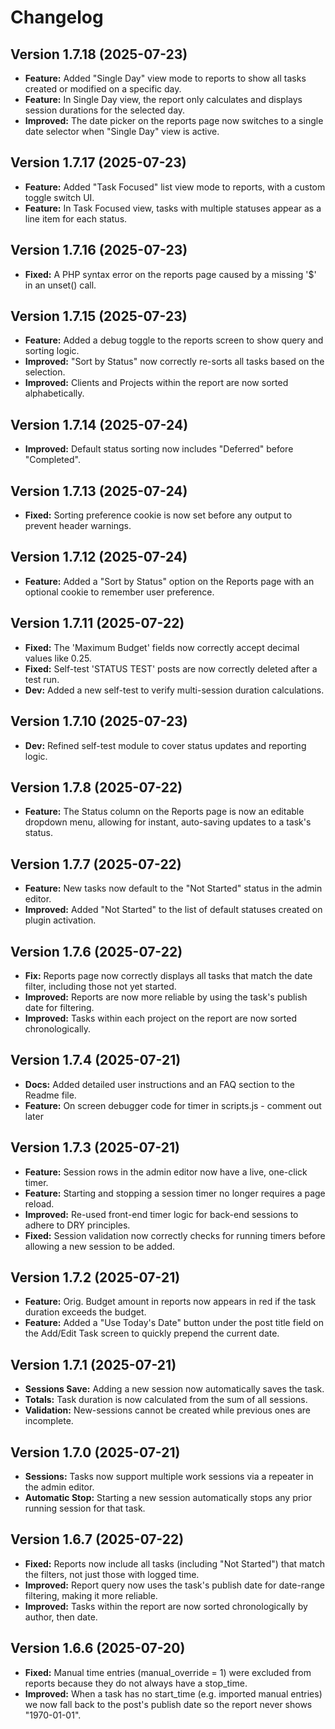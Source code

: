 # Changelog


## Version 1.7.18 (2025-07-23)
* **Feature:** Added "Single Day" view mode to reports to show all tasks created or modified on a specific day.
* **Feature:** In Single Day view, the report only calculates and displays session durations for the selected day.
* **Improved:** The date picker on the reports page now switches to a single date selector when "Single Day" view is active.

## Version 1.7.17 (2025-07-23)
* **Feature:** Added "Task Focused" list view mode to reports, with a custom toggle switch UI.
* **Feature:** In Task Focused view, tasks with multiple statuses appear as a line item for each status.

## Version 1.7.16 (2025-07-23)
* **Fixed:** A PHP syntax error on the reports page caused by a missing '$' in an unset() call.

## Version 1.7.15 (2025-07-23)
* **Feature:** Added a debug toggle to the reports screen to show query and sorting logic.
* **Improved:** "Sort by Status" now correctly re-sorts all tasks based on the selection.
* **Improved:** Clients and Projects within the report are now sorted alphabetically.

## Version 1.7.14 (2025-07-24)
* **Improved:** Default status sorting now includes "Deferred" before "Completed".

## Version 1.7.13 (2025-07-24)
* **Fixed:** Sorting preference cookie is now set before any output to prevent header warnings.

## Version 1.7.12 (2025-07-24)
* **Feature:** Added a "Sort by Status" option on the Reports page with an optional cookie to remember user preference.

## Version 1.7.11 (2025-07-22)
* **Fixed:** The 'Maximum Budget' fields now correctly accept decimal values like 0.25.
* **Fixed:** Self-test 'STATUS TEST' posts are now correctly deleted after a test run.
* **Dev:** Added a new self-test to verify multi-session duration calculations.

## Version 1.7.10 (2025-07-23)
* **Dev:** Refined self-test module to cover status updates and reporting logic.

## Version 1.7.8 (2025-07-22)
* **Feature:** The Status column on the Reports page is now an editable dropdown menu, allowing for instant, auto-saving updates to a task's status.

## Version 1.7.7 (2025-07-22)
* **Feature:** New tasks now default to the "Not Started" status in the admin editor.
* **Improved:** Added "Not Started" to the list of default statuses created on plugin activation.

## Version 1.7.6 (2025-07-22)
* **Fix:** Reports page now correctly displays all tasks that match the date filter, including those not yet started.
* **Improved:** Reports are now more reliable by using the task's publish date for filtering.
* **Improved:** Tasks within each project on the report are now sorted chronologically.

## Version 1.7.4 (2025-07-21)
* **Docs:** Added detailed user instructions and an FAQ section to the Readme file.
* **Feature:** On screen debugger code for timer in scripts.js - comment out later

## Version 1.7.3 (2025-07-21)
* **Feature:** Session rows in the admin editor now have a live, one-click timer.
* **Feature:** Starting and stopping a session timer no longer requires a page reload.
* **Improved:** Re-used front-end timer logic for back-end sessions to adhere to DRY principles.
* **Fixed:** Session validation now correctly checks for running timers before allowing a new session to be added.

## Version 1.7.2 (2025-07-21)
* **Feature:** Orig. Budget amount in reports now appears in red if the task duration exceeds the budget.
* **Feature:** Added a "Use Today's Date" button under the post title field on the Add/Edit Task screen to quickly prepend the current date.

## Version 1.7.1 (2025-07-21)
* **Sessions Save:** Adding a new session now automatically saves the task.
* **Totals:** Task duration is now calculated from the sum of all sessions.
* **Validation:** New-sessions cannot be created while previous ones are incomplete.

## Version 1.7.0 (2025-07-21)
* **Sessions:** Tasks now support multiple work sessions via a repeater in the admin editor.
* **Automatic Stop:** Starting a new session automatically stops any prior running session for that task.

## Version 1.6.7 (2025-07-22)
* **Fixed:** Reports now include all tasks (including "Not Started") that match the filters, not just those with logged time.
* **Improved:** Report query now uses the task's publish date for date-range filtering, making it more reliable.
* **Improved:** Tasks within the report are now sorted chronologically by author, then date.

## Version 1.6.6 (2025-07-20)
* **Fixed:** Manual time entries (manual_override = 1) were excluded from reports because they do not always have a stop_time.
* **Improved:** When a task has no start_time (e.g. imported manual entries) we now fall back to the post's publish date so the report never shows "1970-01-01".
